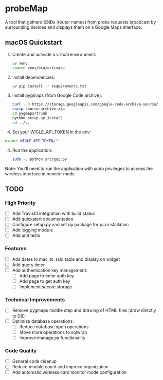 # probeMap

A tool that gathers SSIDs (router names) from probe requests broadcast by 
surrounding devices and displays them on a Google Maps interface.

## macOS Quickstart

1. Create and activate a virtual environment:
   ```bash
   uv venv
   source venv/bin/activate
   ```

2. Install dependencies:
   ```bash
   uv pip install -r requirements.txt
   ```

3. Install pygmaps (from Google Code archive):
   ```bash
   curl -LO https://storage.googleapis.com/google-code-archive-source/v2/code.google.com/pygmaps/source-archive.zip
   unzip source-archive.zip
   cd pygmaps/trunk
   python setup.py install
   cd ../..
   ```

4. Set your WIGLE_API_TOKEN in the env:
```bash
export WIGLE_API_TOKEN=""
```

4. Run the application:
   ```bash
   sudo -E python src/gui.py
   ```

Note: You'll need to run the application with sudo privileges to access the wireless interface in monitor mode.

## TODO

### High Priority
- [ ] Add TravisCI integration with build status
- [ ] Add quickstart documentation
- [ ] Configure setup.py and set up package for pip installation
- [ ] Add logging module
- [ ] Add unit tests

### Features
- [ ] Add dates to mac_to_ssid table and display on widget
- [ ] Add query timer
- [ ] Add authentication key management:
  - [ ] Add page to enter auth key
  - [ ] Add page to get auth key
  - [ ] Implement secure storage

### Technical Improvements
- [ ] Remove pygmaps middle step and drawing of HTML files (draw directly to DB)
- [ ] Optimize database operations:
  - [ ] Reduce database open operations
  - [ ] Move more operations to sqlwrap
  - [ ] Improve manage.py functionality

### Code Quality
- [ ] General code cleanup
- [ ] Reduce module count and improve organization
- [ ] Add automatic wireless card monitor mode configuration
